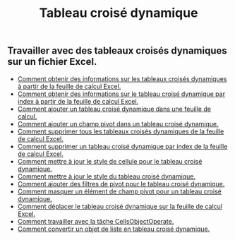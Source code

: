 ﻿---
title: Tableau croisé dynamique
second_title: Aspose.Cells Cloud Documen
type: docs
url: /fr/pivottables/
aliases: [/working-with-pivot-tables/]
keywords: Working with pivot table on an Excel worksheet
description: Comment faire fonctionner les API REST Aspose.Cells Cloud avec un tableau croisé dynamique dans une feuille de calcul Excel. SDK prend en charge les types de langages de développement. Ils incluent Android, C#, Go, Java, NodeJS, Perl, PHP, Python, Ruby et Swift
weight: 100
---
## Travailler avec des tableaux croisés dynamiques sur un fichier Excel.

- [Comment obtenir des informations sur les tableaux croisés dynamiques à partir de la feuille de calcul Excel.](/cells/fr/pivot-tables/get-all/)
- [Comment obtenir des informations sur le tableau croisé dynamique par index à partir de la feuille de calcul Excel.](/cells/fr/pivot-tables/get/)
- [Comment ajouter un tableau croisé dynamique dans une feuille de calcul.](/cells/fr/pivot-tables/add/)
- [Comment ajouter un champ pivot dans un tableau croisé dynamique.](/cells/fr/pivot-tables/add-pivot-field/)
- [Comment supprimer tous les tableaux croisés dynamiques de la feuille de calcul Excel.](/cells/fr/pivot-tables/clear/)
- [Comment supprimer un tableau croisé dynamique par index de la feuille de calcul Excel.](/cells/fr/pivot-tables/delete/)
- [Comment mettre à jour le style de cellule pour le tableau croisé dynamique.](/cells/fr/pivot-tables/format/)
- [Comment mettre à jour le style du tableau croisé dynamique.](/cells/fr/pivot-tables/format-all/)
- [Comment ajouter des filtres de pivot pour le tableau croisé dynamique.](/cells/fr/pivot-tables/add-filters/)
- [Comment masquer un élément de champ pivot pour un tableau croisé dynamique.](/cells/fr/pivot-tables/hide-pivot-field-item/)
- [Comment déplacer le tableau croisé dynamique sur la feuille de calcul Excel.](/cells/fr/pivot-tables/move/)
- [Comment travailler avec la tâche CellsObjectOperate.](/cells/fr/working-with-pivot-table-using-cellsobjectoperate-task/)
- [Comment convertir un objet de liste en tableau croisé dynamique.](/cells/fr/pivot-tables/convert-table-to-pivottable/)


